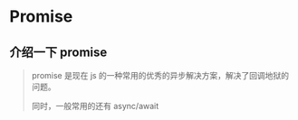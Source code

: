 # Promise

## 介绍一下 promise

> promise 是现在 js 的一种常用的优秀的异步解决方案，解决了回调地狱的问题。
>
> 同时，一般常用的还有 async/await 

## 